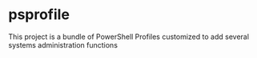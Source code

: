 # psprofile
This project is a bundle of PowerShell Profiles customized to add several systems administration functions
